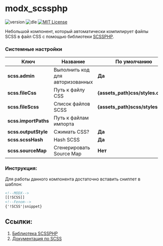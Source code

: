 # modx_scssphp
![version](https://img.shields.io/badge/version-1.0.0-orange "Version")
![dle](https://img.shields.io/badge/MODX-3.0.0%3C-green "MODX")
[![MIT License](https://img.shields.io/badge/license-MIT-blue "MIT License")](https://github.com/Element1493/dle_scssphp/blob/main/LICENSE)

Небольшой компонент, который автоматически компилирует файлы SCSS в файл CSS c помощью библиотеки [SCSSPHP](https://github.com/leafo/scssphp/).

### Системные настройки
Ключ| Название|По умолчанию
-|-|-
**scss.admin**|Выполнить код для авторизованных|**Да**
**scss.fileCss**|Путь к файлу CSS|**{assets_path}css/styles.css**
**scss.fileScss**|Список файлов SCSS|**{assets_path}scss/styles.scss**
**scss.importPaths**|Путь к файлам импорта|
**scss.outputStyle**|Сжимать CSS?|**Да**
**scss.scssHash**|Hash SCSS|**Да**
**scss.sourceMap**|Сгенерировать Source Map|**Нет**

### Инструкция:
Для работы данного компонента достаточно вставить сниппет в шаблон:
```html
<!--MODX-->
[[!SCSS]]
<!--Fenom-->
{'!SCSS'|snippet}
```

## Ссылки:
1. [Библиотека SCSSPHP](https://github.com/leafo/scssphp/)
2. [Документация по SCSS](https://sass-lang.com/documentation)
